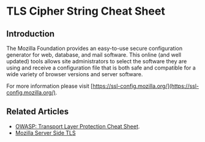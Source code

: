 # TLS Cipher String Cheat Sheet

## Introduction

The Mozilla Foundation provides an easy-to-use secure configuration generator for web, database, and mail software. This online (and well updated) tools allows site administrators to select the software they are using and receive a configuration file that is both safe and compatible for a wide variety of browser versions and server software.

For more information please visit [https://ssl-config.mozilla.org/](https://ssl-config.mozilla.org/).

## Related Articles

- [OWASP: Transport Layer Protection Cheat Sheet](Transport_Layer_Protection_Cheat_Sheet.md).
- [Mozilla Server Side TLS](https://wiki.mozilla.org/Security/Server_Side_TLS)
